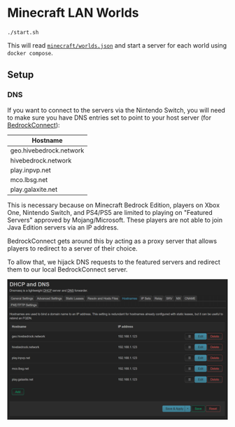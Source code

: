 # Minecraft LAN Worlds

```
./start.sh
```

This will read [`minecraft/worlds.json`](minecraft/worlds.json) and start a server for each world using `docker compose`.

## Setup

### DNS

If you want to connect to the servers via the Nintendo Switch, you will need to make sure you have DNS entries set to point to your host server (for [BedrockConnect](https://github.com/Pugmatt/BedrockConnect)):

| Hostname |
| -------- |
| geo.hivebedrock.network |
| hivebedrock.network |
| play.inpvp.net |
| mco.lbsg.net |
| play.galaxite.net |

This is necessary because on Minecraft Bedrock Edition, players on Xbox One, Nintendo Switch, and PS4/PS5 are limited to playing on "Featured Servers" approved by Mojang/Microsoft. These players are not able to join Java Edition servers via an IP address.

BedrockConnect gets around this by acting as a proxy server that allows players to redirect to a server of their choice.

To allow that, we hijack DNS requests to the featured servers and redirect them to our local BedrockConnect server.

![hosts](./hosts.png)
